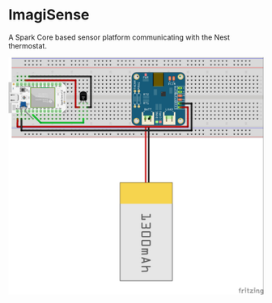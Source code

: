 # ImagiSense
A Spark Core based sensor platform communicating with the Nest thermostat.

![Alt text](docs/ImagiSense_bb.jpg "Sensor Breadboard")